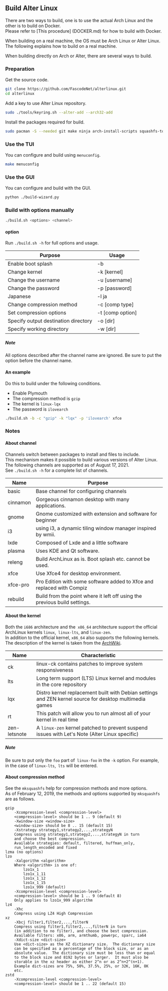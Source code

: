 ## Build Alter Linux

There are two ways to build, one is to use the actual Arch Linux and the other is to build on Docker.  
Please refer to [This procedure] (DOCKER.md) for how to build with Docker.  

When building on a real machine, the OS must be Arch Linux or Alter Linux.
The following explains how to build on a real machine.  

When building directly on Arch or Alter, there are several ways to build.  

### Preparation

Get the source code.

```bash
git clone https://github.com/FascodeNet/alterlinux.git
cd alterlinux
```

Add a key to use Alter Linux repository.

```bash
sudo ./tools/keyring.sh --alter-add --arch32-add
```

Install the packages required for build.

```bash
sudo pacman -S --needed git make ninja arch-install-scripts squashfs-tools libisoburn dosfstools ninja cmake
```

### Use the TUI

You can configure and build using `menuconfig`.  

```bash
make menuconfig
```

### Use the GUI

You can configure and build with the GUI.

```bash
python ./build-wizard.py
```

### Build with options manually

```bash
./build.sh <options> <channel>
```

#### option

Run `./build.sh -h` for full options and usage.  

 Purpose | Usage
--- | ---
 Enable boot splash | -b
 Change kernel | -k [kernel]
 Change the username | -u [username]
 Change the password | -p [password]
 Japanese | -l ja
 Change compression method | -c [comp type]
 Set compression options | -t [comp option]
 Specify output destination directory | -o [dir]
 Specify working directory | -w [dir]

##### Note

All options described after the channel name are ignored. Be sure to put the option before the channel name. 

#### An example

Do this to build under the following conditions.

- Enable Plymouth
- The compression method is `gzip`
- The kernel is `linux-lqx`
- The password is `ilovearch`

```bash
./build.sh -b -c "gzip" -k "lqx" -p 'ilovearch' xfce
```

### Notes

#### About channel

Channels switch between packages to install and files to include.  
This mechanism makes it possible to build various versions of Alter Linux.  
The following channels are supported as of August 17, 2021.  
See `./build.sh -h` for a complete list of channels.

Name | Purpose
--- | ---
basic | Base channel for configuring channels
cinnamon | Gorgeous cinnamon desktop with many applications.
gnome | Gnome customized with extension and software for beginner
i3 | using i3, a dynamic tiling window manager inspired by wmii.
lxde | Composed of Lxde and a little software
plasma | Uses KDE and Qt software.
releng | Build ArchLinux as is. Boot splash etc. cannot be used.
xfce | Use Xfce4 for desktop environment.
xfce-pro | Pro Edition with some software added to Xfce and replaced with Compiz
rebuild | Build from the point where it left off using the previous build settings.

#### About the kernel

Both the `i686` architecture and the` x86_64` architecture support the official ArchLinux kernels `linux`,` linux-lts`, and `linux-zen`.  
In addition to the official kernel, `x86_64` also supports the following kernels.  
The description of the kernel is taken from the [ArchWiki](https://wiki.archlinux.jp/index.php/%E3%82%AB%E3%83%BC%E3%83%8D%E3%83%AB).

| Name         | Characteristic                                                                                          |
| ------------ | ------------------------------------------------------------------------------------------------------- |
| ck           | linux-ck contains patches to improve system responsiveness                                              |
| lts          | Long term support (LTS) Linux kernel and modules in the core repository                                 |
| lqx          | Distro kernel replacement built with Debian settings and ZEN kernel source for desktop multimedia games |
| rt           | This patch will allow you to run almost all of your kernel in real time                                 |
| zen-letsnote | A `linux-zen` kernel patched to prevent suspend issues with Let's Note (Alter Linux specific)           |

##### Note

Be sure to put only the `foo` part of` linux-foo` in the `-k` option. For example, in the case of `linux-lts`,` lts` will be entered.  

#### About compression method

See the `mksquashfs` help for compression methods and more options.  
As of February 12, 2019, the methods and options supported by `mksquashfs` are as follows.  

```
gzip
    -Xcompression-level <compression-level>
    <compression-level> should be 1 .. 9 (default 9)
    -Xwindow-size <window-size>
    <window-size> should be 8 .. 15 (default 15)
    -Xstrategy strategy1,strategy2,...,strategyN
    Compress using strategy1,strategy2,...,strategyN in turn
    and choose the best compression.
    Available strategies: default, filtered, huffman_only,
    run_length_encoded and fixed
lzma (no options)
lzo
    -Xalgorithm <algorithm>
    Where <algorithm> is one of:
        lzo1x_1
        lzo1x_1_11
        lzo1x_1_12
        lzo1x_1_15
        lzo1x_999 (default)
    -Xcompression-level <compression-level>
    <compression-level> should be 1 .. 9 (default 8)
    Only applies to lzo1x_999 algorithm
lz4
    -Xhc
    Compress using LZ4 High Compression
xz
    -Xbcj filter1,filter2,...,filterN
    Compress using filter1,filter2,...,filterN in turn
    (in addition to no filter), and choose the best compression.
    Available filters: x86, arm, armthumb, powerpc, sparc, ia64
    -Xdict-size <dict-size>
    Use <dict-size> as the XZ dictionary size.  The dictionary size
    can be specified as a percentage of the block size, or as an
    absolute value.  The dictionary size must be less than or equal
    to the block size and 8192 bytes or larger.  It must also be
    storable in the xz header as either 2^n or as 2^n+2^(n+1).
    Example dict-sizes are 75%, 50%, 37.5%, 25%, or 32K, 16K, 8K
    etc.
zstd
    -Xcompression-level <compression-level>
    <compression-level> should be 1 .. 22 (default 15)
```
